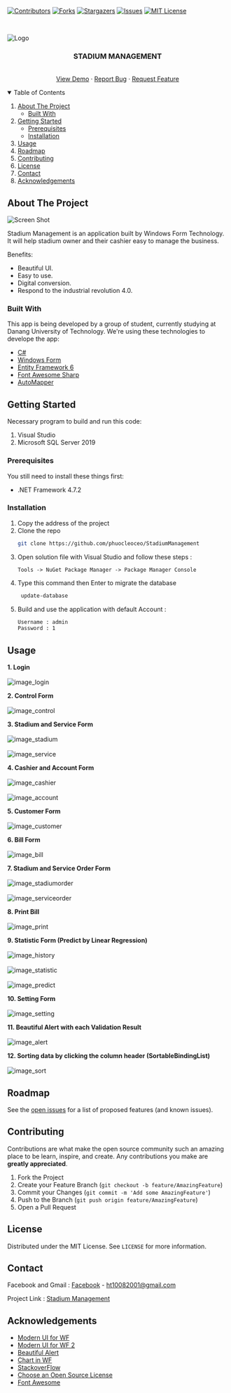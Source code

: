 [![Contributors][contributors-shield]][contributors-url]
[![Forks][forks-shield]][forks-url]
[![Stargazers][stars-shield]][stars-url]
[![Issues][issues-shield]][issues-url]
[![MIT License][license-shield]][license-url]



<!-- PROJECT LOGO -->
<br />

<p align="center">
  <p>
    <img src="https://scontent.fdad3-3.fna.fbcdn.net/v/t1.6435-9/196789997_814940469147220_1420727862924083850_n.jpg?_nc_cat=100&ccb=1-3&_nc_sid=0debeb&_nc_ohc=adnvlULfYSoAX_viuqQ&tn=LmsjCjdx2PD-F9Wv&_nc_ht=scontent.fdad3-3.fna&oh=ff1859d69a94de444637d6c85740ac59&oe=60E50944" alt="Logo">
  </p>

  <h3 align="center">STADIUM MANAGEMENT</h3>

  <p align="center">
    <br />
    <a href="#">View Demo</a>
    ·
    <a href="#">Report Bug</a>
    ·
    <a href="#">Request Feature</a>
  </p>
</p>

<!-- TABLE OF CONTENTS -->
<details open="open">
  <summary>Table of Contents</summary>
  <ol>
    <li>
      <a href="#about-the-project">About The Project</a>
      <ul>
        <li><a href="#built-with">Built With</a></li>
      </ul>
    </li>
    <li>
      <a href="#getting-started">Getting Started</a>
      <ul>
        <li><a href="#prerequisites">Prerequisites</a></li>
        <li><a href="#installation">Installation</a></li>
      </ul>
    </li>
    <li><a href="#usage">Usage</a></li>
    <li><a href="#roadmap">Roadmap</a></li>
    <li><a href="#contributing">Contributing</a></li>
    <li><a href="#license">License</a></li>
    <li><a href="#contact">Contact</a></li>
    <li><a href="#acknowledgements">Acknowledgements</a></li>
  </ol>
</details>



<!-- ABOUT THE PROJECT -->
## About The Project

![Screen Shot](https://scontent-hkg4-1.xx.fbcdn.net/v/t1.6435-9/194261101_814940775813856_2376699939974873695_n.jpg?_nc_cat=107&ccb=1-3&_nc_sid=0debeb&_nc_ohc=XbzuDaczLcsAX-wmK_l&_nc_ht=scontent-hkg4-1.xx&oh=f76d285a8f0d54c83a215165a80da914&oe=60E2FB8C)

Stadium Management is an application built by Windows Form Technology.
It will help stadium owner and their cashier easy to manage the business. 

Benefits:
* Beautiful UI.
* Easy to use.
* Digital conversion.
* Respond to the industrial revolution 4.0.

### Built With

This app is being developed by a group of student, currently studying at Danang University of Technology. We're using these technologies to develope the app:
* [C#](https://docs.microsoft.com/en-us/dotnet/csharp/)
* [Windows Form](https://docs.microsoft.com/en-us/dotnet/desktop/winforms/?view=netframeworkdesktop-4.8)
* [Entity Framework 6](https://docs.microsoft.com/en-us/ef/ef6/)
* [Font Awesome Sharp](https://github.com/awesome-inc/FontAwesome.Sharp)
* [AutoMapper](https://github.com/AutoMapper/AutoMapper.EF6)


<!-- GETTING STARTED -->
## Getting Started

Necessary program to build and run this code:
  1. Visual Studio
  2. Microsoft SQL Server 2019
  

### Prerequisites

You still need to install these things first:
* .NET Framework 4.7.2


### Installation

1. Copy the address of the project
2. Clone the repo
   ```sh
   git clone https://github.com/phuocleoceo/StadiumManagement
   ```
3. Open solution file with Visual Studio and follow these steps : 
   ```
   Tools -> NuGet Package Manager -> Package Manager Console
   ```
4. Type this command then Enter to migrate the database
   ```sh
    update-database
   ```
5. Build and use the application with default Account : 
	```sh
    Username : admin
	Password : 1
   ```


<!-- USAGE EXAMPLES -->
## Usage

**1. Login**
    <br/>
    <br/>
    ![image_login](https://scontent-hkg4-1.xx.fbcdn.net/v/t1.6435-9/195736060_814940409147226_2029524974074936563_n.jpg?_nc_cat=108&ccb=1-3&_nc_sid=0debeb&_nc_ohc=R1TbFeGjcXAAX_XEpua&_nc_ht=scontent-hkg4-1.xx&oh=aa88034d45dc65998df4a31d85e16c6d&oe=60E49834)
    
**2. Control Form**
    <br/>
    <br/>
    ![image_control](https://scontent.fdad3-3.fna.fbcdn.net/v/t1.6435-9/195874634_814940479147219_4303966792492402157_n.jpg?_nc_cat=101&ccb=1-3&_nc_sid=0debeb&_nc_ohc=AhlYGyRTunkAX9E1i-W&_nc_ht=scontent.fdad3-3.fna&oh=2ffde635824c6a3ee88c4ad448835e6a&oe=60E28DA0)

**3. Stadium and Service Form**
    <br/>
    <br/>
    ![image_stadium](https://scontent-hkg4-2.xx.fbcdn.net/v/t1.6435-9/196190871_814940425813891_3358727458727192304_n.jpg?_nc_cat=111&ccb=1-3&_nc_sid=0debeb&_nc_ohc=Oo9NcK5XhOsAX978u3y&_nc_ht=scontent-hkg4-2.xx&oh=59dd8c30ce23cc9779b9f4c9e1ef5817&oe=60E4852A)
    <br/>
    <br/>
    ![image_service](https://scontent-hkg4-1.xx.fbcdn.net/v/t1.6435-9/193709374_814940519147215_5517831371054033263_n.jpg?_nc_cat=105&ccb=1-3&_nc_sid=0debeb&_nc_ohc=1UEXtxJJti8AX-M5eiJ&_nc_ht=scontent-hkg4-1.xx&oh=aea4d72854b935bdcc21cdfd0cd72477&oe=60E1B6FD)

**4. Cashier and Account Form**
    <br/>
    <br/>
    ![image_cashier](https://scontent.fdad3-3.fna.fbcdn.net/v/t1.6435-9/195338529_814940529147214_1547154576654308247_n.jpg?_nc_cat=101&ccb=1-3&_nc_sid=0debeb&_nc_ohc=cHaruSw5CgIAX8FtQP-&_nc_ht=scontent.fdad3-3.fna&oh=b784a810b38bbe9a87609fd2baa42690&oe=60E46B20)
    <br/>
    <br/>
    ![image_account](https://scontent-hkg4-2.xx.fbcdn.net/v/t1.6435-9/196709792_814940545813879_7640919019193175107_n.jpg?_nc_cat=109&ccb=1-3&_nc_sid=0debeb&_nc_ohc=VmHE-0H8cj4AX-0mSBH&tn=LmsjCjdx2PD-F9Wv&_nc_ht=scontent-hkg4-2.xx&oh=8a5eeacc7eae30256ae2b9091afb397e&oe=60E446A9)
    
**5. Customer Form**
    <br/>
    <br/>
    ![image_customer](https://scontent-hkg4-2.xx.fbcdn.net/v/t1.6435-9/196709792_814940545813879_7640919019193175107_n.jpg?_nc_cat=109&ccb=1-3&_nc_sid=0debeb&_nc_ohc=VmHE-0H8cj4AX-0mSBH&tn=LmsjCjdx2PD-F9Wv&_nc_ht=scontent-hkg4-2.xx&oh=8a5eeacc7eae30256ae2b9091afb397e&oe=60E446A9)
    
**6. Bill Form**
    <br/>
    <br/>
    ![image_bill](https://scontent.fdad3-1.fna.fbcdn.net/v/t1.6435-9/198078709_814940599147207_2396214526646046794_n.jpg?_nc_cat=102&ccb=1-3&_nc_sid=0debeb&_nc_ohc=-tRgZTfcNZsAX-elgsK&_nc_ht=scontent.fdad3-1.fna&oh=142473cff1bd56b66cf205a9be1a708b&oe=60E2B230)

**7. Stadium and Service Order Form**
    <br/>
    <br/>
    ![image_stadiumorder](https://scontent.fdad3-1.fna.fbcdn.net/v/t1.6435-9/195559219_814940739147193_5937328237918344648_n.jpg?_nc_cat=103&ccb=1-3&_nc_sid=0debeb&_nc_ohc=_tmEGFtSiPAAX8Dx3tD&tn=LmsjCjdx2PD-F9Wv&_nc_ht=scontent.fdad3-1.fna&oh=2a43556caf9f8635a60b9fc80133c79a&oe=60E1F86E)
    <br/>
    <br/>
    ![image_serviceorder](https://scontent-hkg4-1.xx.fbcdn.net/v/t1.6435-9/193989042_814940622480538_7967961522847868338_n.jpg?_nc_cat=103&ccb=1-3&_nc_sid=0debeb&_nc_ohc=UaQUVNu4k6UAX90J7w0&_nc_ht=scontent-hkg4-1.xx&oh=222f67cda96cc3bf54f19748c53e51a8&oe=60E31AE5)
    
**8. Print Bill**
    <br/>
    <br/>
    ![image_print](https://scontent.fdad3-3.fna.fbcdn.net/v/t1.6435-9/196645051_814940735813860_6052191270681388999_n.jpg?_nc_cat=100&ccb=1-3&_nc_sid=0debeb&_nc_ohc=O2NPAU6bw5QAX_DFpaS&_nc_ht=scontent.fdad3-3.fna&oh=25545ab27430b1de01a0f51b92a5fd8f&oe=60E16E40)

**9. Statistic Form (Predict by Linear Regression)**
    <br/>
    <br/>
    ![image_history](https://scontent.fdad3-3.fna.fbcdn.net/v/t1.6435-9/198022791_814940472480553_2510342165693489775_n.jpg?_nc_cat=100&ccb=1-3&_nc_sid=0debeb&_nc_ohc=tqc3pJQnvBUAX8pzp9W&_nc_ht=scontent.fdad3-3.fna&oh=aa44926ae1453833f621bcb06d86a903&oe=60E27E0C)
    <br/>
    <br/>
    ![image_statistic](https://scontent.fdad3-3.fna.fbcdn.net/v/t1.6435-9/196306660_814940659147201_617460375946665343_n.jpg?_nc_cat=104&ccb=1-3&_nc_sid=0debeb&_nc_ohc=hQM3dzqbB1EAX9oPkyC&_nc_ht=scontent.fdad3-3.fna&oh=af3cc6497401fa5214ec47a738f2f19f&oe=60E3357A)
	  <br/>
    <br/>
    ![image_predict](https://scontent.fdad3-1.fna.fbcdn.net/v/t1.6435-9/197644724_814940672480533_6489421323108569973_n.jpg?_nc_cat=102&ccb=1-3&_nc_sid=0debeb&_nc_ohc=-rZCc8GstoQAX_Z_cwZ&_nc_ht=scontent.fdad3-1.fna&oh=e23ace753b9c1ca89562aabf17807892&oe=60E41477)	

**10. Setting Form**
    <br/>
    <br/>
    ![image_setting](https://scontent-hkg4-2.xx.fbcdn.net/v/t1.6435-9/195279225_814940415813892_3507506591599574239_n.jpg?_nc_cat=109&ccb=1-3&_nc_sid=0debeb&_nc_ohc=dgF3mJHmhqUAX-NWvGQ&_nc_ht=scontent-hkg4-2.xx&oh=aa4d4aeef1dd7e7bcf175143a487ee82&oe=60E3C2A8)

**11. Beautiful Alert with each Validation Result**
    <br/>
    <br/>
    ![image_alert](https://scontent-hkg4-1.xx.fbcdn.net/v/t1.6435-9/193941902_814940725813861_4694572823386304395_n.jpg?_nc_cat=106&ccb=1-3&_nc_sid=0debeb&_nc_ohc=pQd8jEr4FkwAX-QhGUE&_nc_oc=AQnpuBkf0CznUKXJPKNw_xHQUawRy0XcN5DTxN-gBvsg8Y_C7MNrTZmotZhqZ5djKz73Y9qN3BZ211uy82ca32Pf&_nc_ht=scontent-hkg4-1.xx&oh=6e61542db227d86fddb7d8b011404bb4&oe=60E2192F)

**12. Sorting data by clicking the column header (SortableBindingList)**
    <br/>
    <br/>
    ![image_sort](https://scontent-hkg4-2.xx.fbcdn.net/v/t1.6435-9/195321683_814940665813867_282083044151868099_n.jpg?_nc_cat=110&ccb=1-3&_nc_sid=0debeb&_nc_ohc=UPcmS5nI5PIAX8ciW9w&_nc_ht=scontent-hkg4-2.xx&oh=249afb05c6109571410cd9e0d87e1019&oe=60E256B4)
 

<!-- ROADMAP -->
## Roadmap

See the [open issues](https://github.com/phuocleoceo/StadiumManagement) for a list of proposed features (and known issues).



<!-- CONTRIBUTING -->
## Contributing

Contributions are what make the open source community such an amazing place to be learn, inspire, and create. Any contributions you make are **greatly appreciated**.

1. Fork the Project
2. Create your Feature Branch (`git checkout -b feature/AmazingFeature`)
3. Commit your Changes (`git commit -m 'Add some AmazingFeature'`)
4. Push to the Branch (`git push origin feature/AmazingFeature`)
5. Open a Pull Request



<!-- LICENSE -->
## License

Distributed under the MIT License. See `LICENSE` for more information.



<!-- CONTACT -->
## Contact

Facebook and Gmail : [Facebook](https://facebook.com/phuocleoceo) - ht10082001@gmail.com

Project Link : [Stadium Management](https://github.com/phuocleoceo/StadiumManagement)



<!-- ACKNOWLEDGEMENTS -->
## Acknowledgements
* [Modern UI for WF](https://www.youtube.com/watch?v=5AsJJl7Bhvc)
* [Modern UI for WF 2](https://www.youtube.com/watch?v=BtOEztT1Qzk)
* [Beautiful Alert](https://www.youtube.com/watch?v=QTWKUkiEqpQ)
* [Chart in WF](https://www.youtube.com/watch?v=gqo2TGpCOlA)
* [StackoverFlow](https://stackoverflow.com/)
* [Choose an Open Source License](https://choosealicense.com)
* [Font Awesome](https://fontawesome.com)





<!-- MARKDOWN LINKS & IMAGES -->
<!-- https://www.markdownguide.org/basic-syntax/#reference-style-links -->
[contributors-shield]: https://img.shields.io/badge/CONTRIBUTORS-_4_-brightgreen?style=for-the-badge
[contributors-url]: https://github.com/phuocleoceo/StadiumManagement/graphs/contributors
[forks-shield]: https://img.shields.io/badge/FORKS-_0_-blue?style=for-the-badge
[forks-url]: https://github.com/phuocleoceo/StadiumManagement/network/members
[stars-shield]: https://img.shields.io/badge/STARS-_0_-blue?style=for-the-badge
[stars-url]: https://github.com/phuocleoceo/StadiumManagement/stargazers
[issues-shield]: https://img.shields.io/github/issues/othneildrew/Best-README-Template.svg?style=for-the-badge
[issues-url]: https://github.com/phuocleoceo/StadiumManagement/issues
[license-shield]: https://img.shields.io/github/license/othneildrew/Best-README-Template.svg?style=for-the-badge
[license-url]: https://github.com/phuocleoceo/StadiumManagement/blob/master/LICENSE.txt
[linkedin-shield]: https://img.shields.io/badge/-LinkedIn-black.svg?style=for-the-badge&logo=linkedin&colorB=555
[product-screenshot]: images/screenshot.png

